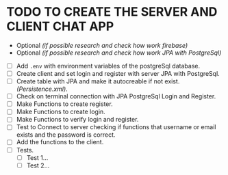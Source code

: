 # TODO TO CREATE THE SERVER AND CLIENT CHAT APP 

* Optional _(if possible research and check how work firebase)_
* Optional _(if possible research and check how work JPA with PostgreSql)_

- [ ] Add `.env` with environment variables of the postgreSql database. 
- [ ] Create client and set login and register with server JPA with PostgreSql.
- [ ] Create table with JPA and make it autocreable if not exist. _(Persistence.xml)_.
- [ ] Check on terminal connection with JPA PostgreSql Login and Register.
- [ ] Make Functions to create register.
- [ ] Make Functions to create login.
- [ ] Make Functions to verify login and register.
- [ ] Test to Connect to server checking if functions that username or email exists and the password is correct.
- [ ] Add the functions to the client.
- [ ] Tests.
  - [ ] Test 1...
  - [ ] Test 2...